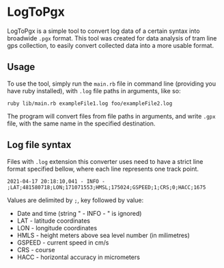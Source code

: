 # LogToPgx

LogToPgx is a simple tool to convert log data of a certain syntax into broadwide `.pgx` format. This tool was created for data analysis of tram line gps collection, to easily convert collected data into a more usable format.

## Usage

To use the tool, simply run the `main.rb` file in command line (providing you have ruby installed), with `.log` file paths in arguments, like so:

```
ruby lib/main.rb exampleFile1.log foo/exampleFile2.log
```

The program will convert files from file paths in arguments, and write `.gpx` file, with the same name in the specified destination. 

## Log file syntax

Files with `.log` extension this converter uses need to have a strict line format specified bellow, where each line represents one track point.

```
2021-04-17 20:18:10,041 - INFO - ;LAT;481580718;LON;171071553;HMSL;175024;GSPEED;1;CRS;0;HACC;1675
```

Values are delimited by `;`, key followed by value:
 - Date and time (string " - INFO - " is ignored)
 - LAT - latitude coordinates
 - LON  - longitude coordinates
 - HMLS - height meters above sea level number (in milimetres)
 - GSPEED - current speed in cm/s
 - CRS  - course
 - HACC - horizontal accuracy in micrometers
